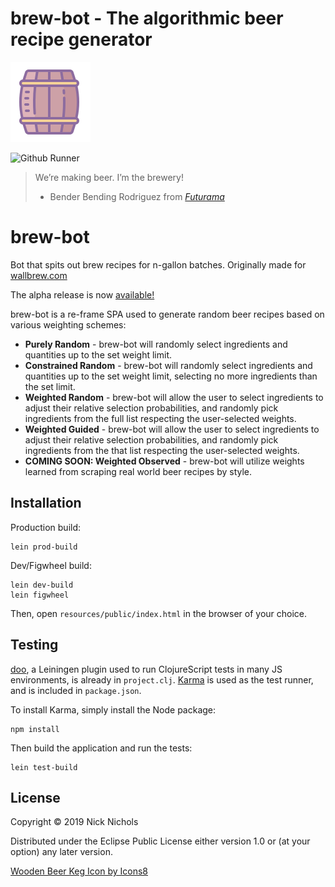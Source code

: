 # brew-bot - The algorithmic beer recipe generator
<a href="https://icons8.com/icon/66359/wooden-beer-keg"><img src="resources/public/icons8-wooden-beer-keg.png"></a>

![Github Runner](https://github.com/nnichols/brew-bot/workflows/Clojure%20CI/badge.svg)

> We’re making beer. I’m the brewery!
> - Bender Bending Rodriguez from [*Futurama*](https://www.imdb.com/title/tt0149460/)

# brew-bot

Bot that spits out brew recipes for n-gallon batches.
Originally made for [wallbrew.com](https://wallbrew.com/)

The alpha release is now [available!](https://nnichols.github.io/brew-bot/)

brew-bot is a re-frame SPA used to generate random beer recipes based on various weighting schemes:

* **Purely Random** - brew-bot will randomly select ingredients and quantities up to the set weight limit.
* **Constrained Random** - brew-bot will randomly select ingredients and quantities up to the set weight limit, selecting no more ingredients than the set limit.
* **Weighted Random** - brew-bot will allow the user to select ingredients to adjust their relative selection probabilities, and randomly pick ingredients from the full list respecting the user-selected weights.
* **Weighted Guided** - brew-bot will allow the user to select ingredients to adjust their relative selection probabilities, and randomly pick ingredients from the that list respecting the user-selected weights.
* **COMING SOON: Weighted Observed** - brew-bot will utilize weights learned from scraping real world beer recipes by style.


## Installation

Production build:
```
lein prod-build
```

Dev/Figwheel build:
```
lein dev-build
lein figwheel
```

Then, open `resources/public/index.html` in the browser of your choice.

## Testing

[doo](https://github.com/bensu/doo), a Leiningen plugin used to run ClojureScript tests in many JS environments, is already in `project.clj`.
[Karma](https://karma-runner.github.io/latest/index.html) is used as the test runner, and is included in `package.json`.

To install Karma, simply install the Node package:
```
npm install
```

Then build the application and run the tests:
```
lein test-build
```

## License

Copyright © 2019 Nick Nichols

Distributed under the Eclipse Public License either version 1.0 or (at your option) any later version.

[Wooden Beer Keg Icon by Icons8](https://icons8.com/icon/66359/wooden-beer-keg)
